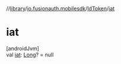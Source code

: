 //[library](../../../index.md)/[io.fusionauth.mobilesdk](../index.md)/[IdToken](index.md)/[iat](iat.md)

# iat

[androidJvm]\
val [iat](iat.md): [Long](https://kotlinlang.org/api/latest/jvm/stdlib/kotlin/-long/index.html)? = null
